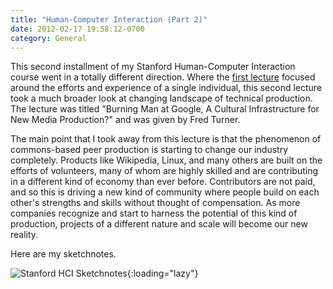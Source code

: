 ```yaml
---
title: "Human-Computer Interaction (Part 2)"
date: 2012-02-17 19:58:12-0700
category: General
---
```


This second installment of my Stanford Human-Computer Interaction course went in a totally different direction. Where the <a href="https://bennorris.org/2012/02/08/humancomputer-interaction-part">first lecture</a> focused around the efforts and experience of a single individual, this second lecture took a much broader look at changing landscape of technical production. The lecture was titled "Burning Man at Google, A Cultural Infrastructure for New Media Production?" and was given by Fred Turner.

The main point that I took away from this lecture is that the phenomenon of commons-based peer production is starting to change our industry completely. Products like Wikipedia, Linux, and many others are built on the efforts of volunteers, many of whom are highly skilled and are contributing in a different kind of economy than ever before. Contributors are not paid, and so this is driving a new kind of community where people build on each other's strengths and skills without thought of compensation. As more companies recognize and start to harness the potential of this kind of production, projects of a different nature and scale will become our new reality.

Here are my sketchnotes.

![Stanford HCI Sketchnotes](https://media.bennorris.org/images/bennorris/uploads/2021/db57eec383.png){:loading="lazy"}
